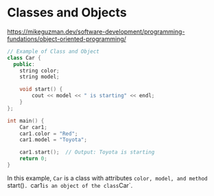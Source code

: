 # Classes and Objects

https://mikeguzman.dev/software-development/programming-fundations/object-oriented-programming/

```c++
// Example of Class and Object
class Car {
  public:
    string color;
    string model;

    void start() {
        cout << model << " is starting" << endl;
    }
};

int main() {
    Car car1;
    car1.color = "Red";
    car1.model = "Toyota";

    car1.start();  // Output: Toyota is starting
    return 0;
}

```

In this example, `Car` is a class with attributes `color, model, and method `start()`. `car1` is an object of the class `Car`.
